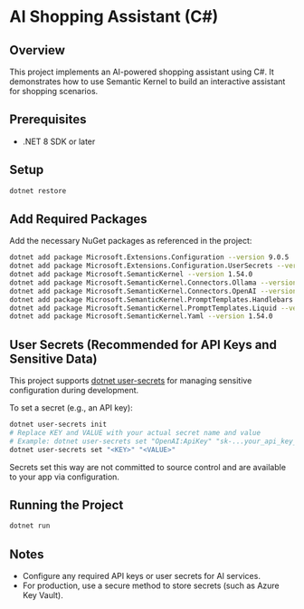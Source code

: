 # AI Shopping Assistant (C#)

## Overview
This project implements an AI-powered shopping assistant using C#. It demonstrates how to use Semantic Kernel to build an interactive assistant for shopping scenarios.

## Prerequisites
- .NET 8 SDK or later

## Setup
```zsh
dotnet restore
```

## Add Required Packages
Add the necessary NuGet packages as referenced in the project:
```zsh
dotnet add package Microsoft.Extensions.Configuration --version 9.0.5
dotnet add package Microsoft.Extensions.Configuration.UserSecrets --version 9.0.5
dotnet add package Microsoft.SemanticKernel --version 1.54.0
dotnet add package Microsoft.SemanticKernel.Connectors.Ollama --version 1.54.0-alpha
dotnet add package Microsoft.SemanticKernel.Connectors.OpenAI --version 1.54.0
dotnet add package Microsoft.SemanticKernel.PromptTemplates.Handlebars --version 1.54.0
dotnet add package Microsoft.SemanticKernel.PromptTemplates.Liquid --version 1.54.0-preview
dotnet add package Microsoft.SemanticKernel.Yaml --version 1.54.0
```

## User Secrets (Recommended for API Keys and Sensitive Data)
This project supports [dotnet user-secrets](https://learn.microsoft.com/en-us/aspnet/core/security/app-secrets) for managing sensitive configuration during development.

To set a secret (e.g., an API key):
```zsh
dotnet user-secrets init
# Replace KEY and VALUE with your actual secret name and value
# Example: dotnet user-secrets set "OpenAI:ApiKey" "sk-...your_api_key_here..."
dotnet user-secrets set "<KEY>" "<VALUE>"
```

Secrets set this way are not committed to source control and are available to your app via configuration.

## Running the Project
```zsh
dotnet run
```

## Notes
- Configure any required API keys or user secrets for AI services.
- For production, use a secure method to store secrets (such as Azure Key Vault).
